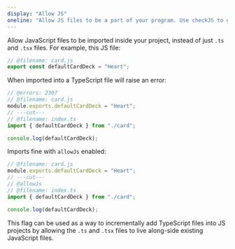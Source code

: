 ```yaml
---
display: "Allow JS"
oneline: "Allow JS files to be a part of your program. Use checkJS to get errors from these files."
---
```


Allow JavaScript files to be imported inside your project, instead of just `.ts` and `.tsx` files. For example, this JS file:

```js twoslash
// @filename: card.js
export const defaultCardDeck = "Heart";
```

When imported into a TypeScript file will raise an error:

```ts twoslash
// @errors: 2307
// @filename: card.js
module.exports.defaultCardDeck = "Heart";
// ---cut---
// @filename: index.ts
import { defaultCardDeck } from "./card";

console.log(defaultCardDeck);
```

Imports fine with `allowJs` enabled:

```ts twoslash
// @filename: card.js
module.exports.defaultCardDeck = "Heart";
// ---cut---
// @allowJs
// @filename: index.ts
import { defaultCardDeck } from "./card";

console.log(defaultCardDeck);
```

This flag can be used as a way to incrementally add TypeScript files into JS projects by allowing the `.ts` and `.tsx` files to live along-side existing JavaScript files.
